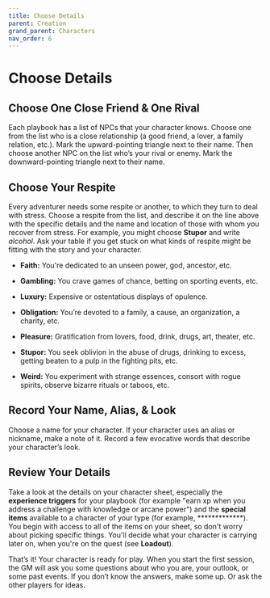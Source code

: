 ```yaml
---
title: Choose Details
parent: Creation
grand_parent: Characters
nav_order: 6
---
```


# Choose Details

## Choose One Close Friend & One Rival
Each playbook has a list of NPCs that your character knows. Choose one from the list who is a close relationship (a good friend, a lover, a family relation, etc.). Mark the upward-pointing triangle next to their name. Then choose another NPC on the list who’s your rival or enemy. Mark the downward-pointing triangle next to their name.

## Choose Your Respite
Every adventurer needs some respite or another, to which they turn to deal with stress. Choose a respite from the list, and describe it on the line above with the specific details and the name and location of those with whom you recover from stress. For example, you might choose **Stupor** and write *alcohol*. Ask your table if you get stuck on what kinds of respite might be fitting with the story and your character.

* **Faith:** You're dedicated to an unseen power, god, ancestor, etc.

* **Gambling:** You crave games of chance, betting on sporting events, etc.

* **Luxury:** Expensive or ostentatious displays of opulence.

* **Obligation:** You’re devoted to a family, a cause, an organization, a charity, etc.

* **Pleasure:** Gratification from lovers, food, drink, drugs, art, theater, etc.

* **Stupor:** You seek oblivion in the abuse of drugs, drinking to excess, getting beaten to a pulp in the fighting pits, etc.

* **Weird:** You experiment with strange essences, consort with rogue spirits, observe bizarre rituals or taboos, etc.

## Record Your Name, Alias, & Look
Choose a name for your character. If your character uses an alias or nickname, make a note of it. Record a few evocative words that describe your character’s look.

## Review Your Details
Take a look at the details on your character sheet, especially the **experience triggers** for your playbook (for example "earn xp when you address a challenge with knowledge or arcane power") and the **special items** available to a character of your type (for example, *************). You begin with access to all of the items on your sheet, so don't worry about picking specific things. You'll decide what your character is carrying later on, when you're on the quest (see **Loadout**).

That’s it! Your character is ready for play. When you start the first session, the GM will ask you some questions about who you are, your outlook, or some past events. If you don’t know the answers, make some up. Or ask the other players for ideas.
